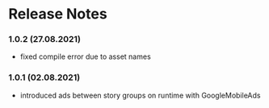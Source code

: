 # Release Notes
### 1.0.2 (27.08.2021)
* fixed compile error due to asset names

### 1.0.1 (02.08.2021)
* introduced ads between story groups on runtime with GoogleMobileAds
